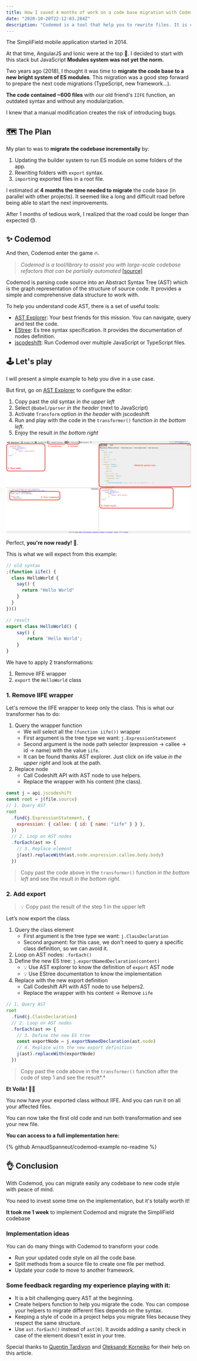 ```yaml
---
title: How I saved 4 months of work on a code base migration with Codemod ✨
date: "2020-10-20T22:12:03.284Z"
description: "Codemod is a tool that help you to rewrite files. It is convienient for migrating a codebase"
---
```


The SimpliField mobile application started in 2014.

At that time, AngularJS and Ionic were at the top 🕺. I decided to start with this stack but JavaScript **Modules system was not yet the norm.**

Two years ago (2018), I thought it was time to **migrate the code base to a new bright system of ES modules**. This migration was a good step forward to prepare the next code migrations (TypeScript, new framework...).

**The code contained ~600 files** with our old friend's `IIFE` function, an outdated syntax and without any modularization.

I knew that a manual modification creates the risk of introducing bugs.

## 🗺 The Plan

My plan to was to **migrate the codebase incrementally** by:

1. Updating the builder system to run ES module on some folders of the app.
2. Rewriting folders with `export` syntax.
3. `import`ing exported files in a root file.

I estimated at **4 months the time needed to migrate** the code base (in parallel with other projects). It seemed like a long and difficult road before being able to start the next improvements.

After 1 months of tedious work, I realized that the road could be longer than expected 😓.

## ✨ Codemod

And then, Codemod enter the game 🔥.

> _Codemod is a tool/library to assist you with large-scale codebase refactors that can be partially automated_ [[source]](https://github.com/facebook/codemod)

Codemod is parsing code source into an Abstract Syntax Tree (AST) which is the graph representation of the structure of source code. It provides a simple and comprehensive data structure to work with.

To help you understand code AST, there is a set of useful tools:

- [AST Explorer](https://astexplorer.net/): Your best friends for this mission. You can navigate, query and test the code.
- [EStree](https://github.com/estree/estree/blob/master/es5.md): Es tree syntax specification. It provides the documentation of nodes definition.
- [jscodeshift](https://github.com/facebook/jscodeshift): Run Codemod over multiple JavaScript or TypeScript files.

## 🕹 Let's play

I will present a simple example to help you dive in a use case.

But first, go on [AST Explorer](https://astexplorer.net/) to configure the editor:

1. Copy past the old syntax _in the upper left_
2. Select `@babel/parser` _in the header_ (next to JavaScript)
3. Activate `Transform` option _in the header_ with jscodeshift
4. Run and play with the code in the `transformer()` function _in the bottom left_.
5. Enjoy the result _in the bottom right_

![Ast explorer](./ast-explorer.png)

Perfect, **you're now ready!** 🚀.

This is what we will expect from this example:

```jsx
// old syntax
;(function iife() {
  class HelloWorld {
    say() {
      return "Hello World"
    }
  }
})()
```

```jsx
// result
export class HelloWorld() {
    say() {
        return 'Hello World';
    }
}
```

We have to apply 2 transformations:

1. Remove IIFE wrapper
2. `export` the `HelloWorld` class

### 1. Remove IIFE wrapper

Let's remove the IIFE wrapper to keep only the class. This is what our transformer has to do:

1. Query the wrapper function
   - We will select all the `(function iife())` wrapper
   - First argument is the tree type we want: `j.ExpressionStatement`
   - Second argument is the node path selector (expression → callee → id → name) with the value `iife`.
   - It can be found thanks AST explorer. Just click on iife value _in the upper right_ and look at the path.
2. Replace node
   - Call Codeshift API with AST node to use helpers.
   - Replace the wrapper with his content (the class).

```jsx
const j = api.jscodeshift
const root = j(file.source)
// 1. Query AST
root
  .find(j.ExpressionStatement, {
    expression: { callee: { id: { name: "iife" } } },
  })
  // 2. Loop on AST nodes
  .forEach(ast => {
    // 3. Replace element
    j(ast).replaceWith(ast.node.expression.callee.body.body)
  })
```

> Copy past the code above in the `transformer()` function _in the bottom left_ and see the result _in the bottom right._

### 2. Add export

> 💡 Copy past the result of the step 1 in the upper left

Let’s now export the class.

1. Query the class element
   - First argument is the tree type we want: `j.ClassDeclaration`
   - Second argument: for this case, we don't need to query a specific class definition, so we can avoid it.
2. Loop on AST nodes: `.forEach()`
3. Define the new ES tree: `j.exportNamedDeclaration(content)`
   - 💡 Use AST explorer to know the definition of `export` AST node
   - 💡 Use EStree documentation to know the implementation
4. Replace with the new export definition
   - Call Codeshift API with AST node to use helpers2.
   - Replace the wrapper with his content → Remove `iife`

```jsx
// 1. Query AST
root
  .find(j.ClassDeclaration)
  // 2. Loop on AST nodes
  .forEach(ast => {
    // 3. Define the new ES tree
    const exportNode = j.exportNamedDeclaration(ast.node)
    // 4. Replace with the new export definition
    j(ast).replaceWith(exportNode)
  })
```

> Copy past the code above in the `transformer()` function after the code of step 1 and see the result*.*

**Et Voilà ! 🎉✨**

You now have your exported class without IIFE. And you can run it on all your affected files.

You can now take the first old code and run both transformation and see your new file.

**You can access to a full implementation here:**

{% github ArnaudSpanneut/codemod-example no-readme %}

## 👌 Conclusion

With Codemod, you can migrate easily any codebase to new code style with peace of mind.

You need to invest some time on the implementation, but it's totally worth it!

**It took me 1 week** to implement Codemod and migrate the SimpliField codebase

### Implementation ideas

You can do many things with Codemod to transform your code.

- Run your updated code style on all the code base.
- Split methods from a source file to create one file per method.
- Update your code to move to another framework.

### Some feedback regarding my experience playing with it:

- It is a bit challenging query AST at the beginning.
- Create helpers function to help you migrate the code. You can compose your helpers to migrate different files depends on the syntax.
- Keeping a style of code in a project helps you migrate files because they respect the same structure.
- Use `ast.forEach()` instead of `ast[0]`. It avoids adding a sanity check in case of the element doesn't exist in your tree.

Special thanks to [Quentin Tardivon](https://github.com/quentin-tardivon) and [Oleksandr Korneiko](https://medium.com/@oleksandr.k) for their help on this article.
